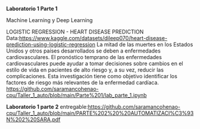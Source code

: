 **Laboratorio 1 Parte 1**

Machine Learning y Deep Learning

LOGISTIC REGRESSION - HEART DISEASE PREDICTION
Data:https://www.kaggle.com/datasets/dileep070/heart-disease-prediction-using-logistic-regression
La mitad de las muertes en los Estados Unidos y otros países desarrollados se deben a enfermedades cardiovasculares. El pronóstico temprano de las enfermedades cardiovasculares puede ayudar a tomar decisiones sobre cambios en el estilo de vida en pacientes de alto riesgo y, a su vez, reducir las complicaciones. Esta investigación tiene como objetivo identificar los factores de riesgo más relevantes de la enfermedad cardíaca.
https://github.com/saramancohenao-cpu/Taller_1_auto/blob/main/Parte%201/lab_parte_1.ipynb

**Laboratorio 1 parte 2**
entregable:https://github.com/saramancohenao-cpu/Taller_1_auto/blob/main/PARTE%202%20%20AUTOMATIZACI%C3%93N%202%20SARA.pdf
